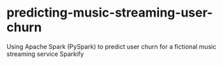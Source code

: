 # predicting-music-streaming-user-churn
Using Apache Spark (PySpark) to predict user churn for a fictional music streaming service Sparkify
